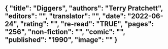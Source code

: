{
 "title": "Diggers",
 "authors": "Terry Pratchett",
 "editors": "",
 "translator": "",
 "date": "2022-06-24",
 "rating": "",
 "re-read": "TRUE",
 "pages": "256",
 "non-fiction": "",
 "comic": "",
 "published": "1990",
 "image": ""
}
---

